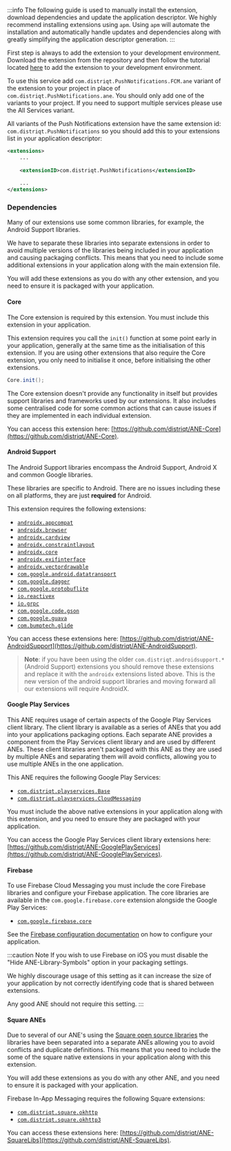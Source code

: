
:::info
The following guide is used to manually install the extension, download dependencies and update the application descriptor. We highly recommend installing extensions using `apm`. Using `apm` will automate the installation and automatically handle updates and dependencies along with greatly simplifying the application descriptor generation.
:::


First step is always to add the extension to your development environment. Download the extension from the repository and then follow the tutorial located [here](/docs/tutorials/getting-started) to add the extension to your development environment.


To use this service add `com.distriqt.PushNotifications.FCM.ane` variant of the extension to your project in place of  `com.distriqt.PushNotifications.ane`. You should only add one of the variants to your project. If you need to support multiple services please use the All Services variant.

All variants of the Push Notifications extension have the same extension id: `com.distriqt.PushNotifications` so you should add this to your extensions list in your application descriptor:

```xml
<extensions>
	...
	
	<extensionID>com.distriqt.PushNotifications</extensionID>
	
	...
</extensions>
```


### Dependencies

Many of our extensions use some common libraries, for example, the Android Support libraries.

We have to separate these libraries into separate extensions in order to avoid multiple versions of the libraries being included in your application and causing packaging conflicts. This means that you need to include some additional extensions in your application along with the main extension file.

You will add these extensions as you do with any other extension, and you need to ensure it is packaged with your application.


#### Core 

The Core extension is required by this extension. You must include this extension in your application.

This extension requires you call the `init()` function at some point early in your application, generally at the same time as the initialisation of this extension. If you are using other extensions that also require the Core extension, you only need to initialise it once, before initialising the other extensions.

```actionscript
Core.init();
```

The Core extension doesn't provide any functionality in itself but provides support libraries and frameworks used by our extensions.
It also includes some centralised code for some common actions that can cause issues if they are implemented in each individual extension.

You can access this extension here: [https://github.com/distriqt/ANE-Core](https://github.com/distriqt/ANE-Core).



#### Android Support

The Android Support libraries encompass the Android Support, Android X and common Google libraries. 

These libraries are specific to Android. There are no issues including these on all platforms, they are just **required** for Android.

This extension requires the following extensions:

- [`androidx.appcompat`](https://github.com/distriqt/ANE-AndroidSupport/raw/master/lib/androidx.appcompat.ane)
- [`androidx.browser`](https://github.com/distriqt/ANE-AndroidSupport/raw/master/lib/androidx.browser.ane)
- [`androidx.cardview`](https://github.com/distriqt/ANE-AndroidSupport/raw/master/lib/androidx.cardview.ane)
- [`androidx.constraintlayout`](https://github.com/distriqt/ANE-AndroidSupport/raw/master/lib/androidx.constraintlayout.ane)
- [`androidx.core`](https://github.com/distriqt/ANE-AndroidSupport/raw/master/lib/androidx.core.ane)
- [`androidx.exifinterface`](https://github.com/distriqt/ANE-AndroidSupport/raw/master/lib/androidx.exifinterface.ane)
- [`androidx.vectordrawable`](https://github.com/distriqt/ANE-AndroidSupport/raw/master/lib/androidx.vectordrawable.ane)
- [`com.google.android.datatransport`](https://github.com/distriqt/ANE-AndroidSupport/raw/master/lib/com.google.android.datatransport.ane)
- [`com.google.dagger`](https://github.com/distriqt/ANE-AndroidSupport/raw/master/lib/com.google.dagger.ane)
- [`com.google.protobuflite`](https://github.com/distriqt/ANE-AndroidSupport/raw/master/lib/com.google.protobuflite.ane)
- [`io.reactivex`](https://github.com/distriqt/ANE-AndroidSupport/raw/master/lib/io.reactivex.ane)
- [`io.grpc`](https://github.com/distriqt/ANE-AndroidSupport/raw/master/lib/io.grpc.ane)
- [`com.google.code.gson`](https://github.com/distriqt/ANE-AndroidSupport/raw/master/lib/com.google.code.gson.ane)
- [`com.google.guava`](https://github.com/distriqt/ANE-AndroidSupport/raw/master/lib/com.google.guava.ane)
- [`com.bumptech.glide`](https://github.com/distriqt/ANE-AndroidSupport/raw/master/lib/com.bumptech.glide.ane)


You can access these extensions here: [https://github.com/distriqt/ANE-AndroidSupport](https://github.com/distriqt/ANE-AndroidSupport).


>
> **Note**: if you have been using the older `com.distriqt.androidsupport.*` (Android Support) extensions you should remove these extensions and replace it with the `androidx` extensions listed above. This is the new version of the android support libraries and moving forward all our extensions will require AndroidX.
>



#### Google Play Services

This ANE requires usage of certain aspects of the Google Play Services client library. 
The client library is available as a series of ANEs that you add into your applications packaging options. 
Each separate ANE provides a component from the Play Services client library and are used by different ANEs. 
These client libraries aren't packaged with this ANE as they are used by multiple ANEs and separating them 
will avoid conflicts, allowing you to use multiple ANEs in the one application.

This ANE requires the following Google Play Services:

- [`com.distriqt.playservices.Base`](https://github.com/distriqt/ANE-GooglePlayServices/raw/master/lib/com.distriqt.playservices.Base.ane)
- [`com.distriqt.playservices.CloudMessaging`](https://github.com/distriqt/ANE-GooglePlayServices/raw/master/lib/com.distriqt.playservices.CloudMessaging.ane)

You must include the above native extensions in your application along with this extension, 
and you need to ensure they are packaged with your application.

You can access the Google Play Services client library extensions here: [https://github.com/distriqt/ANE-GooglePlayServices](https://github.com/distriqt/ANE-GooglePlayServices).



#### Firebase

To use Firebase Cloud Messaging you must include the core Firebase libraries and configure 
your Firebase application. The core libraries are available in the `com.google.firebase.core` extension alongside the Google Play Services:

- [`com.google.firebase.core`](https://github.com/distriqt/ANE-GooglePlayServices/raw/master/lib/com.google.firebase.core.ane)


See the [Firebase configuration documentation](https://docs.airnativeextensions.com/docs/firebase/setup/configuration-files/) on how to configure your application.


:::caution Note
If you wish to use Firebase on iOS you must disable the "Hide ANE-Library-Symbols" option in your packaging settings.

We highly discourage usage of this setting as it can increase the size of your application by not correctly identifying code that is shared between extensions. 

Any good ANE should not require this setting. 
:::



#### Square ANEs

Due to several of our ANE's using the [Square open source libraries](http://square.github.io/) the libraries have been separated into a separate ANEs allowing you to avoid conflicts and duplicate definitions. This means that you need to include the some of the square native extensions in your application along with this extension.

You will add these extensions as you do with any other ANE, and you need to ensure it is packaged with your application.

Firebase In-App Messaging requires the following Square extensions:

- [`com.distriqt.square.okhttp`](https://github.com/distriqt/ANE-SquareLibs/raw/master/lib/com.distriqt.square.okhttp.ane)
- [`com.distriqt.square.okhttp3`](https://github.com/distriqt/ANE-SquareLibs/raw/master/lib/com.distriqt.square.okhttp.ane)

You can access these extensions here: [https://github.com/distriqt/ANE-SquareLibs](https://github.com/distriqt/ANE-SquareLibs).


